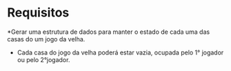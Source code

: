 # Requisitos

*Gerar uma estrutura de dados para manter o estado de cada uma das casas do um jogo da velha.

* Cada casa do jogo da velha poderá estar vazia, ocupada pelo 1° jogador ou pelo 2°jogador.